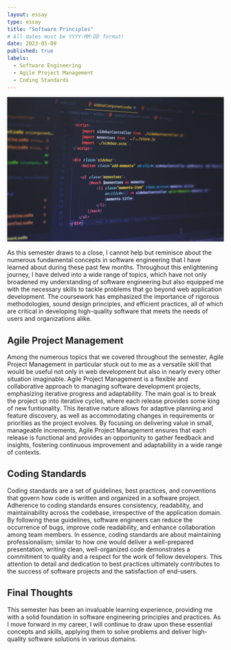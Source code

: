 ```yaml
---
layout: essay
type: essay
title: "Software Principles"
# All dates must be YYYY-MM-DD format!
date: 2023-05-09
published: true
labels:
  - Software Engineering
  - Agile Project Management
  - Coding Standards
---
```


<img width="600px" class="text-center pe-4" src="../img/code.jpg">

As this semester draws to a close, I cannot help but reminisce about the numerous fundamental concepts in software engineering that I have learned about during these past few months. Throughout this enlightening journey, I have delved into a wide range of topics, which have not only broadened my understanding of software engineering but also equipped me with the necessary skills to tackle problems that go beyond web application development. The coursework has emphasized the importance of rigorous methodologies, sound design principles, and efficient practices, all of which are critical in developing high-quality software that meets the needs of users and organizations alike. 

## Agile Project Management 

Among the numerous topics that we covered throughout the semester, Agile Project Management in particular stuck out to me as a versatile skill that would be useful not only in web development but also in nearly every other situation imaginable. Agile Project Management is a flexible and collaborative approach to managing software development projects, emphasizing iterative progress and adaptability. The main goal is to break the project up into iterative cycles, where each release provides some king of new funtionality. This iterative nature allows for adaptive planning and feature discovery, as well as accommodating changes in requirements or priorities as the project evolves. By focusing on delivering value in small, manageable increments, Agile Project Management ensures that each release is functional and provides an opportunity to gather feedback and insights, fostering continuous improvement and adaptability in a wide range of contexts.

## Coding Standards

Coding standards are a set of guidelines, best practices, and conventions that govern how code is written and organized in a software project. Adherence to coding standards ensures consistency, readability, and maintainability across the codebase, irrespective of the application domain. By following these guidelines, software engineers can reduce the occurrence of bugs, improve code readability, and enhance collaboration among team members. In essence, coding standards are about maintaining professionalism; similar to how one would deliver a well-prepared presentation, writing clean, well-organized code demonstrates a commitment to quality and a respect for the work of fellow developers. This attention to detail and dedication to best practices ultimately contributes to the success of software projects and the satisfaction of end-users.

## Final Thoughts

This semester has been an invaluable learning experience, providing me with a solid foundation in software engineering principles and practices. As I move forward in my career, I will continue to draw upon these essential concepts and skills, applying them to solve problems and deliver high-quality software solutions in various domains. 
